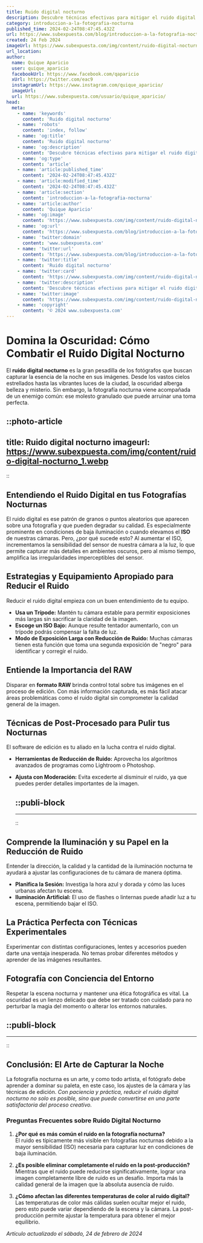 ```yaml
---
title: Ruido digital nocturno
description: Descubre técnicas efectivas para mitigar el ruido digital nocturno y mejora tu bienestar digital para un descanso óptimo.
category: introduccion-a-la-fotografia-nocturna
published_time: 2024-02-24T08:47:45.432Z
url: https://www.subexpuesta.com/blog/introduccion-a-la-fotografia-nocturna/ruido-digital-nocturno
created: 24 Feb 2024
imageUrl: https://www.subexpuesta.com/img/content/ruido-digital-nocturno_1.webp
url_location:
author:
  name: Quique Aparicio
  user: quique_aparicio
  facebookUrl: https://www.facebook.com/qaparicio
  xUrl: https://twitter.com/eac9
  instagramUrl: https://www.instagram.com/quique_aparicio/
  imageUrl: 
  url: https://www.subexpuesta.com/usuario/quique_aparicio/
head:
  meta:
    - name: 'keywords'
      content: 'Ruido digital nocturno'
    - name: 'robots'
      content: 'index, follow'
    - name: 'og:title'
      content: 'Ruido digital nocturno'
    - name: 'og:description'
      content: 'Descubre técnicas efectivas para mitigar el ruido digital nocturno y mejora tu bienestar digital para un descanso óptimo.'
    - name: 'og:type'
      content: 'article'
    - name: 'article:published_time'
      content: '2024-02-24T08:47:45.432Z'
    - name: 'article:modified_time'
      content: '2024-02-24T08:47:45.432Z'
    - name: 'article:section'
      content: 'introduccion-a-la-fotografia-nocturna'
    - name: 'article:author'
      content: 'Quique Aparicio'
    - name: 'og:image'
      content: 'https://www.subexpuesta.com/img/content/ruido-digital-nocturno_1.webp'
    - name: 'og:url'
      content: 'https://www.subexpuesta.com/blog/introduccion-a-la-fotografia-nocturna/ruido-digital-nocturno'
    - name: 'twitter:domain'
      content: 'www.subexpuesta.com'
    - name: 'twitter:url'
      content: 'https://www.subexpuesta.com/blog/introduccion-a-la-fotografia-nocturna/ruido-digital-nocturno'
    - name: 'twitter:title'
      content: 'Ruido digital nocturno'
    - name: 'twitter:card'
      content: 'https://www.subexpuesta.com/img/content/ruido-digital-nocturno_1.webp'
    - name: 'twitter:description'
      content: 'Descubre técnicas efectivas para mitigar el ruido digital nocturno y mejora tu bienestar digital para un descanso óptimo.'
    - name: 'twitter:image'
      content: 'https://www.subexpuesta.com/img/content/ruido-digital-nocturno_1.webp'
    - name: 'copyright'
      content: '© 2024 www.subexpuesta.com'
---
```

# Domina la Oscuridad: Cómo Combatir el Ruido Digital Nocturno 

El **ruido digital nocturno** es la gran pesadilla de los fotógrafos que buscan capturar la esencia de la noche en sus imágenes. Desde los vastos cielos estrellados hasta las vibrantes luces de la ciudad, la oscuridad alberga belleza y misterio. Sin embargo, la fotografía nocturna viene acompañada de un enemigo común: ese molesto granulado que puede arruinar una toma perfecta. 


::photo-article
---
title: Ruido digital nocturno
imageurl: https://www.subexpuesta.com/img/content/ruido-digital-nocturno_1.webp
---
::


## Entendiendo el Ruido Digital en tus Fotografías Nocturnas 

El ruido digital es ese patrón de granos o puntos aleatorios que aparecen sobre una fotografía y que pueden degradar su calidad. Es especialmente prominente en condiciones de baja iluminación o cuando elevamos el **ISO** de nuestras cámaras. Pero, ¿por qué sucede esto? Al aumentar el ISO, incrementamos la sensibilidad del sensor de nuestra cámara a la luz, lo que permite capturar más detalles en ambientes oscuros, pero al mismo tiempo, amplifica las irregularidades imperceptibles del sensor.

## Estrategias y Equipamiento Apropiado para Reducir el Ruido

Reducir el ruido digital empieza con un buen entendimiento de tu equipo. 

- **Usa un Trípode:** Mantén tu cámara estable para permitir exposiciones más largas sin sacrificar la claridad de la imagen.
- **Escoge un ISO Bajo:** Aunque resulte tentador aumentarlo, con un trípode podrás compensar la falta de luz.
- **Modo de Exposición Larga con Reducción de Ruido:** Muchas cámaras tienen esta función que toma una segunda exposición de "negro" para identificar y corregir el ruido.

## Entiende la Importancia del RAW

Disparar en **formato RAW** brinda control total sobre tus imágenes en el proceso de edición. Con más información capturada, es más fácil atacar áreas problemáticas como el ruido digital sin comprometer la calidad general de la imagen.

## Técnicas de Post-Procesado para Pulir tus Nocturnas

El software de edición es tu aliado en la lucha contra el ruido digital. 

- **Herramientas de Reducción de Ruido:** Aprovecha los algoritmos avanzados de programas como Lightroom o Photoshop.
- **Ajusta con Moderación:** Evita excederte al disminuir el ruido, ya que puedes perder detalles importantes de la imagen.


  ::publi-block
  ---
  ---
  ::
  
  
## Comprende la Iluminación y su Papel en la Reducción de Ruido

Entender la dirección, la calidad y la cantidad de la iluminación nocturna te ayudará a ajustar las configuraciones de tu cámara de manera óptima. 

- **Planifica la Sesión:** Investiga la hora azul y dorada y cómo las luces urbanas afectan tu escena.
- **Iluminación Artificial:** El uso de flashes o linternas puede añadir luz a tu escena, permitiendo bajar el ISO.

## La Práctica Perfecta con Técnicas Experimentales

Experimentar con distintas configuraciones, lentes y accesorios pueden darte una ventaja inesperada. No temas probar diferentes métodos y aprender de las imágenes resultantes.

## Fotografía con Conciencia del Entorno

Respetar la escena nocturna y mantener una ética fotográfica es vital. La oscuridad es un lienzo delicado que debe ser tratado con cuidado para no perturbar la magia del momento o alterar los entornos naturales.


  ::publi-block
  ---
  ---
  ::
  
  
## Conclusión: El Arte de Capturar la Noche 

La fotografía nocturna es un arte, y como todo artista, el fotógrafo debe aprender a dominar su paleta, en este caso, los ajustes de la cámara y las técnicas de edición. *Con paciencia y práctica, reducir el ruido digital nocturno no solo es posible, sino que puede convertirse en una parte satisfactoria del proceso creativo.*

### Preguntas Frecuentes sobre Ruido Digital Nocturno

1. **¿Por qué es más común el ruido en la fotografía nocturna?**  
   El ruido es típicamente más visible en fotografías nocturnas debido a la mayor sensibilidad (ISO) necesaria para capturar luz en condiciones de baja iluminación.

2. **¿Es posible eliminar completamente el ruido en la post-producción?**  
   Mientras que el ruido puede reducirse significativamente, lograr una imagen completamente libre de ruido es un desafío. Importa más la calidad general de la imagen que la absoluta ausencia de ruido.

3. **¿Cómo afectan las diferentes temperaturas de color al ruido digital?**  
   Las temperaturas de color más cálidas suelen ocultar mejor el ruido, pero esto puede variar dependiendo de la escena y la cámara. La post-producción permite ajustar la temperatura para obtener el mejor equilibrio.

_Artículo actualizado el sábado, 24 de febrero de 2024_